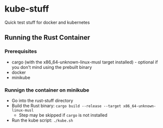 # kube-stuff

Quick test stuff for docker and kubernetes

## Running the Rust Container

### Prerequisites
* cargo (with the x86_64-unknown-linux-musl target installed) - optional if you don't mind using the prebuilt binary
* docker
* minikube

### Runnign the container on minikube
* Go into the rust-stuff directory
* Build the Rust binary: `cargo build --release --target x86_64-unknown-linux-musl`
  * Step may be skipped if `cargo` is not installed
* Run the kube script: `./kube.sh`
